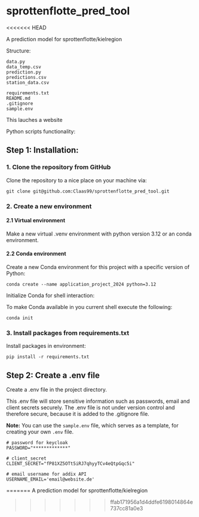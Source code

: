 # sprottenflotte_pred_tool
<<<<<<< HEAD

A prediction model for sprottenflotte/kielregion

Structure:

```
data.py
data_temp.csv
prediction.py
predictions.csv
station_data.csv
 
requirements.txt
README.md
.gitignore
sample.env
```

This lauches a website


Python scripts functionality:




## Step 1: Installation:

### 1. Clone the repository from GitHub

Clone the repository to a nice place on your machine via:

```
git clone git@github.com:Claas99/sprottenflotte_pred_tool.git
```

### 2. Create a new environment

#### 2.1 Virtual environment

Make a new virtual .venv environment with python version 3.12 or an conda environment.

#### 2.2 Conda environment

Create a new Conda environment for this project with a specific version of Python:

```
conda create --name application_project_2024 python=3.12
```

Initialize Conda for shell interaction:

To make Conda available in you current shell execute the following:

```
conda init
```

### 3. Install packages from requirements.txt

Install packages in environment:

```
pip install -r requirements.txt
```

## Step 2: Create a .env file

Create a .env file in the project directory.

This .env file will store sensitive information such as passwords, email and client secrets securely. The .env file is not under version control and therefore secure, because it is added to the .gitignore file.

**Note:** You can use the `sample.env` file, which serves as a template, for creating your own `.env` file.

```
# password for keycloak
PASSWORD="*************"

# client_secret
CLIENT_SECRET="fP81XZ5OTt5iRJ7qhyyTCv4eQtpGqc5i"

# email username for addix API
USERNAME_EMAIL='email@website.de'

```
=======
A prediction model for sprottenflotte/kielregion
>>>>>>> ffab171956a1d4ddfe6198014864e737cc81a0e3
